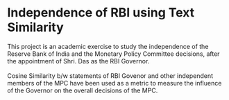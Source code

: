 # Independence of RBI using Text Similarity
This project is an academic exercise to study the independence of the Reserve Bank of India and the Monetary Policy Committee decisions, after the appointment of Shri. Das as the RBI Governor. <br /> <br />
Cosine Similarity b/w statements of RBI Govenor and other independent members of the MPC have been used as a metric to measure the influence of the Governor on the overall decisions of the MPC.
